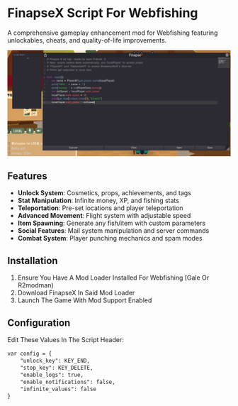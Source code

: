 # FinapseX Script For Webfishing

A comprehensive gameplay enhancement mod for Webfishing featuring unlockables, cheats, and quality-of-life improvements.

![Banner Image](https://raw.githubusercontent.com/geringverdien/TeamFishnet/refs/heads/main/Finapse%20X/screenshot.png)

## Features

- **Unlock System**: Cosmetics, props, achievements, and tags
- **Stat Manipulation**: Infinite money, XP, and fishing stats
- **Teleportation**: Pre-set locations and player teleportation
- **Advanced Movement**: Flight system with adjustable speed
- **Item Spawning**: Generate any fish/item with custom parameters
- **Social Features**: Mail system manipulation and server commands
- **Combat System**: Player punching mechanics and spam modes

## Installation

1. Ensure You Have A Mod Loader Installed For Webfishing [Gale Or R2modman)
2. Download FinapseX In Said Mod Loader
3. Launch The Game With Mod Support Enabled

## Configuration

Edit These Values In The Script Header:
```gdscript
var config = {
    "unlock_key": KEY_END,
    "stop_key": KEY_DELETE,
    "enable_logs": true,
    "enable_notifications": false,
    "infinite_values": false
}
